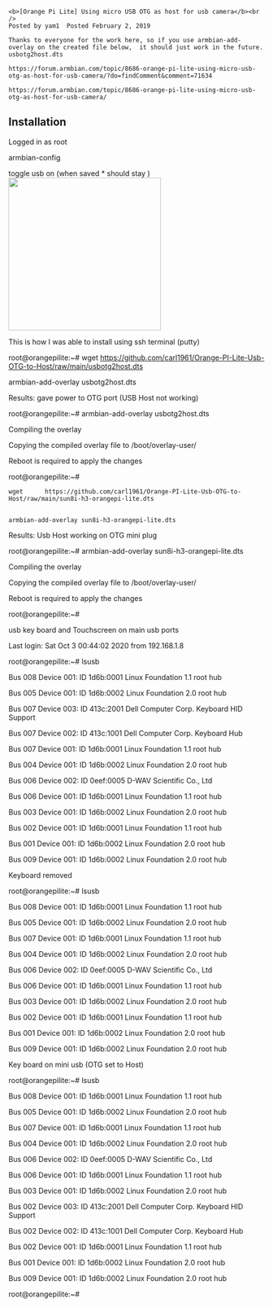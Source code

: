 <p align="center">
  
    <b>[Orange Pi Lite] Using micro USB OTG as host for usb camera</b><br />
    Posted by yam1  Posted February 2, 2019   
	
	Thanks to everyone for the work here, so if you use armbian-add-overlay on the created file below,  it should just work in the future.               usbotg2host.dts  

    https://forum.armbian.com/topic/8686-orange-pi-lite-using-micro-usb-otg-as-host-for-usb-camera/?do=findComment&comment=71634
	
	https://forum.armbian.com/topic/8686-orange-pi-lite-using-micro-usb-otg-as-host-for-usb-camera/

</p>


## Installation

Logged in as root

armbian-config

toggle usb on (when saved * should stay )
<img width="300" height="300" src="https://github.com/carl1961/Orange-PI-Lite-Usb-OTG-to-Host/blob/main/usb.PNG">
 

 This is how I was able to install using ssh terminal (putty)
 
 
 root@orangepilite:~#
 wget    https://github.com/carl1961/Orange-PI-Lite-Usb-OTG-to-Host/raw/main/usbotg2host.dts

  armbian-add-overlay usbotg2host.dts
  
  
  
  
  Results: gave power to OTG port  (USB Host not working)
  
  
  
  
root@orangepilite:~# armbian-add-overlay usbotg2host.dts

Compiling the overlay

Copying the compiled overlay file to /boot/overlay-user/

Reboot is required to apply the changes

root@orangepilite:~#


    wget      https://github.com/carl1961/Orange-PI-Lite-Usb-OTG-to-Host/raw/main/sun8i-h3-orangepi-lite.dts


    armbian-add-overlay sun8i-h3-orangepi-lite.dts
	
	
	
Results:   Usb Host working on OTG mini plug

root@orangepilite:~# armbian-add-overlay sun8i-h3-orangepi-lite.dts

Compiling the overlay

Copying the compiled overlay file to /boot/overlay-user/

Reboot is required to apply the changes

root@orangepilite:~#

usb key board and Touchscreen on main usb ports

Last login: Sat Oct  3 00:44:02 2020 from 192.168.1.8

root@orangepilite:~# lsusb

Bus 008 Device 001: ID 1d6b:0001 Linux Foundation 1.1 root hub

Bus 005 Device 001: ID 1d6b:0002 Linux Foundation 2.0 root hub

Bus 007 Device 003: ID 413c:2001 Dell Computer Corp. Keyboard HID Support

Bus 007 Device 002: ID 413c:1001 Dell Computer Corp. Keyboard Hub

Bus 007 Device 001: ID 1d6b:0001 Linux Foundation 1.1 root hub

Bus 004 Device 001: ID 1d6b:0002 Linux Foundation 2.0 root hub

Bus 006 Device 002: ID 0eef:0005 D-WAV Scientific Co., Ltd

Bus 006 Device 001: ID 1d6b:0001 Linux Foundation 1.1 root hub

Bus 003 Device 001: ID 1d6b:0002 Linux Foundation 2.0 root hub

Bus 002 Device 001: ID 1d6b:0001 Linux Foundation 1.1 root hub

Bus 001 Device 001: ID 1d6b:0002 Linux Foundation 2.0 root hub

Bus 009 Device 001: ID 1d6b:0002 Linux Foundation 2.0 root hub

Keyboard removed


root@orangepilite:~# lsusb

Bus 008 Device 001: ID 1d6b:0001 Linux Foundation 1.1 root hub

Bus 005 Device 001: ID 1d6b:0002 Linux Foundation 2.0 root hub

Bus 007 Device 001: ID 1d6b:0001 Linux Foundation 1.1 root hub

Bus 004 Device 001: ID 1d6b:0002 Linux Foundation 2.0 root hub

Bus 006 Device 002: ID 0eef:0005 D-WAV Scientific Co., Ltd

Bus 006 Device 001: ID 1d6b:0001 Linux Foundation 1.1 root hub

Bus 003 Device 001: ID 1d6b:0002 Linux Foundation 2.0 root hub

Bus 002 Device 001: ID 1d6b:0001 Linux Foundation 1.1 root hub

Bus 001 Device 001: ID 1d6b:0002 Linux Foundation 2.0 root hub

Bus 009 Device 001: ID 1d6b:0002 Linux Foundation 2.0 root hub

Key board on mini usb (OTG set to Host)

root@orangepilite:~# lsusb

Bus 008 Device 001: ID 1d6b:0001 Linux Foundation 1.1 root hub

Bus 005 Device 001: ID 1d6b:0002 Linux Foundation 2.0 root hub

Bus 007 Device 001: ID 1d6b:0001 Linux Foundation 1.1 root hub

Bus 004 Device 001: ID 1d6b:0002 Linux Foundation 2.0 root hub

Bus 006 Device 002: ID 0eef:0005 D-WAV Scientific Co., Ltd

Bus 006 Device 001: ID 1d6b:0001 Linux Foundation 1.1 root hub

Bus 003 Device 001: ID 1d6b:0002 Linux Foundation 2.0 root hub

Bus 002 Device 003: ID 413c:2001 Dell Computer Corp. Keyboard HID Support

Bus 002 Device 002: ID 413c:1001 Dell Computer Corp. Keyboard Hub

Bus 002 Device 001: ID 1d6b:0001 Linux Foundation 1.1 root hub

Bus 001 Device 001: ID 1d6b:0002 Linux Foundation 2.0 root hub

Bus 009 Device 001: ID 1d6b:0002 Linux Foundation 2.0 root hub

root@orangepilite:~#



	
	
